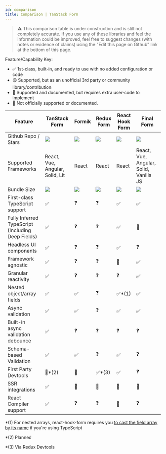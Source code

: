 ```yaml
---
id: comparison
title: Comparison | TanStack Form
---
```


> ⚠️ This comparison table is under construction and is still not completely accurate. If you use any of these libraries and feel the information could be improved, feel free to suggest changes (with notes or evidence of claims) using the "Edit this page on Github" link at the bottom of this page.

Feature/Capability Key:

- ✅ 1st-class, built-in, and ready to use with no added configuration or code
- 🟡 Supported, but as an unofficial 3rd party or community library/contribution
- 🔶 Supported and documented, but requires extra user-code to implement
- 🛑 Not officially supported or documented.

| Feature                                           | TanStack Form                                | Formik                         | Redux Form                             | React Hook Form                                  | Final Form                             |
| ------------------------------------------------- | -------------------------------------------- | ------------------------------ | -------------------------------------- | ------------------------------------------------ | -------------------------------------- |
| Github Repo / Stars                               | [![][stars-tanstack-form]][gh-tanstack-form] | [![][stars-formik]][gh-formik] | [![][stars-redux-form]][gh-redux-form] | [![][stars-react-hook-form]][gh-react-hook-form] | [![][stars-final-form]][gh-final-form] |
| Supported Frameworks                              | React, Vue, Angular, Solid, Lit              | React                          | React                                  | React                                            | React, Vue, Angular, Solid, Vanilla JS |
| Bundle Size                                       | [![][bp-tanstack-form]][bpl-tanstack-form]   | [![][bp-formik]][bpl-formik]   | [![][bp-redux-form]][bpl-redux-form]   | [![][bp-react-hook-form]][bpl-react-hook-form]   | [![][bp-final-form]][bpl-final-form]   |
| First-class TypeScript support                    | ✅                                           | ❓                             | ❓                                     | ✅                                               | ✅                                     |
| Fully Inferred TypeScript (Including Deep Fields) | ✅                                           | ❓                             | ❓                                     | ✅                                               | 🛑                                     |
| Headless UI components                            | ✅                                           | ❓                             | ❓                                     | ✅                                               | ❓                                     |
| Framework agnostic                                | ✅                                           | ❓                             | ❓                                     | 🛑                                               | ✅                                     |
| Granular reactivity                               | ✅                                           | ❓                             | ❓                                     | ❓                                               | ✅                                     |
| Nested object/array fields                        | ✅                                           | ✅                             | ❓                                     | ✅\*(1)                                          | ✅                                     |
| Async validation                                  | ✅                                           | ✅                             | ❓                                     | ✅                                               | ✅                                     |
| Built-in async validation debounce                | ✅                                           | ❓                             | ❓                                     | ❓                                               | ❓                                     |
| Schema-based Validation                           | ✅                                           | ✅                             | ❓                                     | ✅                                               | ❓                                     |
| First Party Devtools                              | 🛑\*(2)                                      | 🛑                             | ✅\*(3)                                | ✅                                               | ❓                                     |
| SSR integrations                                  | ✅                                           | 🛑                             | 🛑                                     | 🛑                                               | 🛑                                     |
| React Compiler support                            | ✅                                           | ❓                             | ❓                                     | 🛑                                               | ❓                                     |

\*(1) For nested arrays, react-hook-form requires you [to cast the field array by its name](https://react-hook-form.com/docs/usefieldarray) if you're using TypeScript

\*(2) Planned

\*(3) Via Redux Devtools

[bpl-tanstack-form]: https://bundlephobia.com/result?p=@tanstack/react-form
[bp-tanstack-form]: https://badgen.net/bundlephobia/minzip/@tanstack/react-form?label=💾
[gh-tanstack-form]: https://github.com/TanStack/form
[stars-tanstack-form]: https://img.shields.io/github/stars/TanStack/form?label=%F0%9F%8C%9F
[bpl-formik]: https://bundlephobia.com/result?p=formik
[bp-formik]: https://badgen.net/bundlephobia/minzip/formik?label=💾
[gh-formik]: https://github.com/jaredpalmer/formik
[stars-formik]: https://img.shields.io/github/stars/jaredpalmer/formik?label=%F0%9F%8C%9F
[bpl-redux-form]: https://bundlephobia.com/result?p=redux-form
[bp-redux-form]: https://badgen.net/bundlephobia/minzip/redux-form?label=💾
[gh-redux-form]: https://github.com/redux-form/redux-form
[stars-redux-form]: https://img.shields.io/github/stars/redux-form/redux-form?label=%F0%9F%8C%9F
[bpl-react-hook-form]: https://bundlephobia.com/result?p=react-hook-form
[bp-react-hook-form]: https://badgen.net/bundlephobia/minzip/react-hook-form?label=💾
[gh-react-hook-form]: https://github.com/react-hook-form/react-hook-form
[stars-react-hook-form]: https://img.shields.io/github/stars/react-hook-form/react-hook-form?label=%F0%9F%8C%9F
[bpl-final-form]: https://bundlephobia.com/result?p=final-form
[bp-final-form]: https://badgen.net/bundlephobia/minzip/final-form?label=💾
[gh-final-form]: https://github.com/final-form/final-form
[stars-final-form]: https://img.shields.io/github/stars/final-form/final-form?label=%F0%9F%8C%9F
